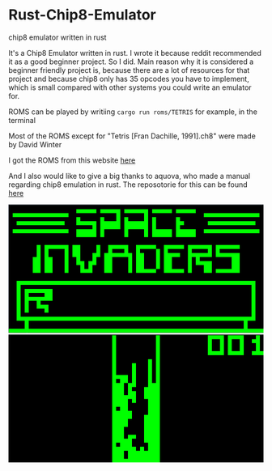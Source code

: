 # Rust-Chip8-Emulator
chip8 emulator written in rust

It's a Chip8 Emulator written in rust. I wrote it because reddit recommended it as a good beginner project.
So I did. Main reason why it is considered a beginner friendly project is, because there are a lot of resources
for that project and because chip8 only has 35 opcodes you have to implement, which is small compared with other 
systems you could write an emulator for.

ROMS can be played by writiing ```cargo run roms/TETRIS``` for example, in the terminal

Most of the ROMS except for "Tetris [Fran Dachille, 1991].ch8" were made by David Winter

I got the ROMS from this website [here](https://www.zophar.net/pdroms/chip8/chip-8-games-pack.html)

And I also would like to give a big thanks to aquova, who made a manual regarding chip8 emulation in rust.
The reposotorie for this can be found [here](https://github.com/aquova/chip8-book)

![Space Invaders](./pics/space_invaders.png)
![Tetris](./pics/tetris.png)
